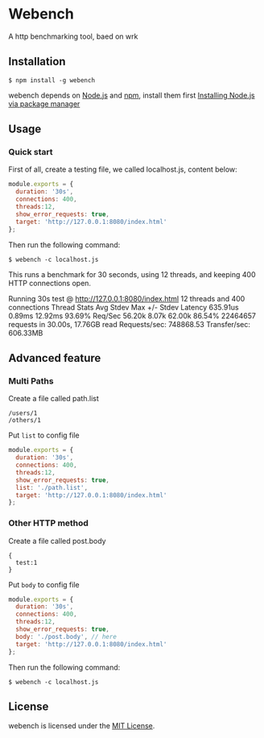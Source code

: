 Webench
=======

A http benchmarking tool, baed on wrk

Installation
-----------

```
$ npm install -g webench
```
webench depends on [Node.js](http://nodejs.org/) and [npm](http://npmjs.org/), install them first [Installing Node.js via package manager](https://github.com/joyent/node/wiki/Installing-Node.js-via-package-manager)

Usage
-------

### Quick start
First of all, create a testing file, we called localhost.js, content below:

```js
module.exports = {
  duration: '30s',
  connections: 400,
  threads:12,
  show_error_requests: true,
  target: 'http://127.0.0.1:8080/index.html'
};
```

Then run the following command:
```
$ webench -c localhost.js
```
This runs a benchmark for 30 seconds, using 12 threads, and keeping 400 HTTP connections open.

  Running 30s test @ http://127.0.0.1:8080/index.html
    12 threads and 400 connections
    Thread Stats   Avg      Stdev     Max   +/- Stdev
      Latency   635.91us    0.89ms  12.92ms   93.69%
      Req/Sec    56.20k     8.07k   62.00k    86.54%
    22464657 requests in 30.00s, 17.76GB read
  Requests/sec: 748868.53
  Transfer/sec:    606.33MB

Advanced feature
----------------
### Multi Paths
Create a file called path.list

```
/users/1
/others/1
```

Put `list` to config file
```js
module.exports = {
  duration: '30s',
  connections: 400,
  threads:12,
  show_error_requests: true,
  list: './path.list',
  target: 'http://127.0.0.1:8080/index.html'
};
```


### Other HTTP method
Create a file called post.body

```
{
  test:1
}
```

Put `body` to config file
```js
module.exports = {
  duration: '30s',
  connections: 400,
  threads:12,
  show_error_requests: true,
  body: './post.body', // here
  target: 'http://127.0.0.1:8080/index.html'
};
```

Then run the following command:
```
$ webench -c localhost.js
```
## License

webench is licensed under the [MIT License](http://opensource.org/licenses/MIT).
